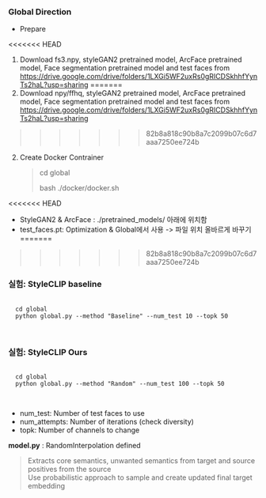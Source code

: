 ### Global Direction

- Prepare
  
<<<<<<< HEAD
  1. Download fs3.npy, styleGAN2 pretrained model, ArcFace pretrained model, Face segmentation pretrained model and test faces from      https://drive.google.com/drive/folders/1LXGi5WF2uxRs0gRICDSkhhfYynTs2haL?usp=sharing
=======
  1. Download npy/ffhq, styleGAN2 pretrained model, ArcFace pretrained model, Face segmentation pretrained model and test faces from      https://drive.google.com/drive/folders/1LXGi5WF2uxRs0gRICDSkhhfYynTs2haL?usp=sharing
  
>>>>>>> 82b8a818c90b8a7c2099b07c6d7aaa7250ee724b
  2. Create Docker Contrainer
      > cd global 
      > 
      > bash ./docker/docker.sh
    

<<<<<<< HEAD
  * StyleGAN2 & ArcFace : ./pretrained_models/ 아래에 위치함
  * test_faces.pt: Optimization & Global에서 사용 -> 파일 위치 올바르게 바꾸기
=======
>>>>>>> 82b8a818c90b8a7c2099b07c6d7aaa7250ee724b

### 실험: StyleCLIP baseline 
  
  <pre>
  <code>
  cd global
  python global.py --method "Baseline" --num_test 10 --topk 50
  </code>
  </pre>
  
### 실험: StyleCLIP Ours

  <pre>
  <code>
  cd global 
  python global.py --method "Random" --num_test 100 --topk 50
  </code>
  </pre>

  * num_test: Number of test faces to use
  * num_attempts: Number of iterations (check diversity)
  * topk: Number of channels to change


**model.py** : RandomInterpolation defined
   
   > Extracts core semantics, unwanted semantics from target and source positives from the source <br>
     Use probabilistic approach to sample and create updated final target embedding
